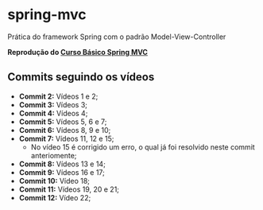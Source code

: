# spring-mvc
Prática do framework Spring com o padrão Model-View-Controller

**Reprodução do [Curso Básico Spring MVC](https://www.youtube.com/playlist?list=PL3ZslI15yo2ppY0GsRFDjRdHZAUuPnQ6M)**

## Commits seguindo os vídeos

- **Commit 2:** Vídeos 1 e 2;
- **Commit 3:** Vídeos 3;
- **Commit 4:** Vídeos 4;
- **Commit 5:** Vídeos 5, 6 e 7;
- **Commit 6:** Vídeos 8, 9 e 10;
- **Commit 7:** Vídeos 11, 12 e 15;
	- No vídeo 15 é corrigido um erro, o qual já foi resolvido neste commit anteriomente;
- **Commit 8:** Vídeos 13 e 14;
- **Commit 9:** Vídeos 16 e 17;
- **Commit 10:** Vídeo 18;
- **Commit 11:** Vídeos 19, 20 e 21;
- **Commit 12:** Vídeo 22;